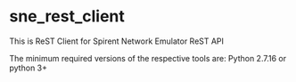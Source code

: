 # sne_rest_client

This is ReST Client for Spirent Network Emulator ReST API

The minimum required versions of the respective tools are:  Python 2.7.16 or python 3+

